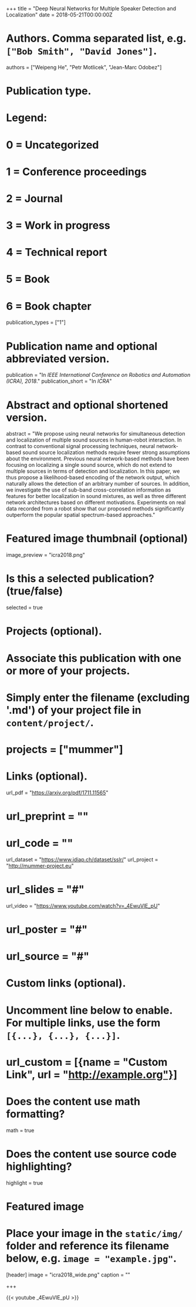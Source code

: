 +++
title = "Deep Neural Networks for Multiple Speaker Detection and Localization"
date = 2018-05-21T00:00:00Z

# Authors. Comma separated list, e.g. `["Bob Smith", "David Jones"]`.
authors = ["Weipeng He", "Petr Motlicek", "Jean-Marc Odobez"]

# Publication type.
# Legend:
# 0 = Uncategorized
# 1 = Conference proceedings
# 2 = Journal
# 3 = Work in progress
# 4 = Technical report
# 5 = Book
# 6 = Book chapter
publication_types = ["1"]

# Publication name and optional abbreviated version.
publication = "In *IEEE International Conference on Robotics and Automation (ICRA), 2018*."
publication_short = "In *ICRA*"

# Abstract and optional shortened version.
abstract = "We propose using neural networks for simultaneous detection and localization of multiple sound sources in human-robot interaction. In contrast to conventional signal processing techniques, neural network-based sound source localization methods require fewer strong assumptions about the environment. Previous neural network-based methods have been focusing on localizing a single sound source, which do not extend to multiple sources in terms of detection and localization. In this paper, we thus propose a likelihood-based encoding of the network output, which naturally allows the detection of an arbitrary number of sources. In addition, we investigate the use of sub-band cross-correlation information as features for better localization in sound mixtures, as well as three different network architectures based on different motivations. Experiments on real data recorded from a robot show that our proposed methods significantly outperform the popular spatial spectrum-based approaches."

# Featured image thumbnail (optional)
image_preview = "icra2018.png"

# Is this a selected publication? (true/false)
selected = true

# Projects (optional).
#   Associate this publication with one or more of your projects.
#   Simply enter the filename (excluding '.md') of your project file in `content/project/`.
# projects = ["mummer"]

# Links (optional).
url_pdf = "https://arxiv.org/pdf/1711.11565"
# url_preprint = ""
# url_code = ""
url_dataset = "https://www.idiap.ch/dataset/sslr/"
url_project = "http://mummer-project.eu"
# url_slides = "#"
url_video = "https://www.youtube.com/watch?v=_4EwuVlE_pU"
# url_poster = "#"
# url_source = "#"

# Custom links (optional).
#   Uncomment line below to enable. For multiple links, use the form `[{...}, {...}, {...}]`.
# url_custom = [{name = "Custom Link", url = "http://example.org"}]

# Does the content use math formatting?
math = true

# Does the content use source code highlighting?
highlight = true

# Featured image
# Place your image in the `static/img/` folder and reference its filename below, e.g. `image = "example.jpg"`.
[header]
image = "icra2018_wide.png"
caption = ""

+++

{{< youtube _4EwuVlE_pU >}}
